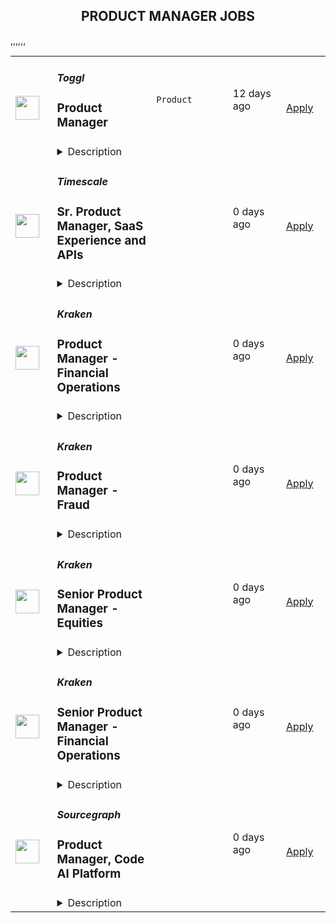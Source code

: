 <div align="center"><h2>PRODUCT MANAGER JOBS</h2></div><table><tr>
                <td width="100" height="100" rowspan="2">
                    <img src="https://wwr-pro.s3.amazonaws.com/logos/0074/7274/logo.gif" width="38px" height="auto">
                </td>
                <td width="300">
                    <h5>Toggl</h5>
                    <h3> Product Manager</h3>
                </td>
                <td width="300">
                    <code>Product</code>
                </td>
                <td width="200">
                <text>12 days ago</text>
                </td>
                <td width="100" rowspan="2">
                <a href="https://weworkremotely.com/remote-jobs/toggl-product-manager-3" align="right" target="_blank">Apply</a>
                </td>
            </tr>
            <tr>
                <td colspan="3">
                <details><summary>Description</summary>
                <img src="https://we-work-remotely.imgix.net/logos/0074/7274/logo.gif?ixlib=rails-4.0.0&w=50&h=50&dpr=2&fit=fill&auto=compress" />

<p>
  <strong>Headquarters:</strong> Tallinn, Estonia
    <br /><strong>URL:</strong> <a href="https://toggl.com/jobs/">https://toggl.com/jobs/</a>
</p>

<div>
<br>We are looking for a dedicated and passionate Product Manager who knows what it takes to scale-up a product used by millions of users all around the world.<br><br>
</div><div>
<br>The salary for this position is <strong>€55,000</strong> annually and we are committed to reviewing salaries every year based on company and individual performance.<br><br>
</div><div>
<br>You can work <strong>from anywhere in the world as long as your main location has ~4 hours overlap with the UTC+3 time zone.<br></strong><br>
</div><div>
<strong><br>About the Team<br></strong><br>
</div><div>We are a global team of 130+ awesome people working from over 40 countries around the globe. We hire globally, you work locally - in the heart of London, a beach outside of São Paulo, or a quiet village near Florence, the choice is yours. Every few months we travel to meet up somewhere in the world and spend some quality time together. We place a huge amount of trust in our people, and we measure the outcomes rather than the work itself. Our values fuel our results.<br><br>
</div><div>
<strong><br>The Role<br></strong><br>
</div><div>As a Product Manager in Toggl, you will play a critical role in one of the cross-functional teams within Toggl Track.</div><div>
<br>Your main responsibilities will be:</div><ul>
<li>Conducting user research, collecting and analyzing data, and deriving insights to inform product decisions and iterations</li>
<li>Translating customer needs and business requirements into clear and actionable user stories, product specifications, and wireframes</li>
<li>Working with developers and designers in the cross-functional team on conceptualizing your findings into deliverable iterations</li>
<li>Building and prioritizing the roadmap of a particular area of Toggl Track that you will be responsible for</li>
<li>Staying up-to-date with industry trends and competitor offerings</li>
</ul><div>
<strong><br>About You<br></strong><br>
</div><div>You will fit in well with our team if you:</div><ul>
<li>You have hands on agile experience with building SaaS products</li>
<li>You are a good team player, cooperative and can resolve potential conflicts productively</li>
<li>You have a healthy obsession with user journeys, product design and development</li>
<li>You are data-informed, have experience in setting up metrics to forecast and measure the impact of released features</li>
<li>You enjoy experimentation, know how to iterate quickly, knowing when to go deep with user research or A/B testing and when to rely on your product sense</li>
<li>You love collaborating with people from all disciplines, always try to look at the big picture and want to take ownership of your work</li>
<li>You are flexible, proactive and speak up when you see something wrong</li>
<li>You like transparency, openness, and asking questions, with excellent written and verbal English communication skills</li>
</ul><div><strong><br>Benefits</strong></div><ul>
<li>Freedom to choose when and how much you work - we only measure results</li>
<li>24 days of paid time off a year, plus your local holidays</li>
<li>In-person meetups for team-building (expenses covered)</li>
<li>4-6 weeks paid sabbatical (depending on the tenure)</li>
<li>Laptop budget up to €2,500 and it renews every 3 years</li>
<li>€2,000 budget to set up your home office, and additional €300 every year after 3 years of tenure</li>
<li>€250 per month for co-working space membership and/or internet service at home</li>
<li>€4,000 per year contribution to use for training, workshops, and conferences</li>
<li>€2,000 per year contribution for any equipment or services to improve and/or maintain your physical and mental health</li>
<li>Support for buying tools you need for doing your best work (even eyeglasses if you need a new pair)</li>
</ul>

<p><strong>To apply:</strong> <a href="https://weworkremotely.com/remote-jobs/toggl-product-manager-3">https://weworkremotely.com/remote-jobs/toggl-product-manager-3</a></p>

                </details>
                </td>
            </tr>,<tr>
                <td width="100" height="100" rowspan="2">
                    <img src="https://wwr-pro.s3.amazonaws.com/logos/0071/4151/logo.gif" width="38px" height="auto">
                </td>
                <td width="300">
                    <h5>A.Team</h5>
                    <h3> Senior Independent Product Manager/Product Designer ($110-$190/hr)</h3>
                </td>
                <td width="300">
                    <code>Product</code>
                </td>
                <td width="200">
                <text>650 days ago</text>
                </td>
                <td width="100" rowspan="2">
                <a href="https://weworkremotely.com/remote-jobs/a-team-senior-independent-product-manager-product-designer-110-190-hr" align="right" target="_blank">Apply</a>
                </td>
            </tr>
            <tr>
                <td colspan="3">
                <details><summary>Description</summary>
                <img src="https://we-work-remotely.imgix.net/logos/0071/4151/logo.gif?ixlib=rails-4.0.0&w=50&h=50&dpr=2&fit=fill&auto=compress" />

<p>
  <strong>Headquarters:</strong> NYC, SF, and TLV
    <br /><strong>URL:</strong> <a href="https://build.a.team/wwrfastrackreferral">https://build.a.team/wwrfastrackreferral</a>
</p>

<div>
<a href="https://build.a.team/wwrproductmgrfasttrack">A·Team</a> is a VC-backed, stealth, application-only home on the internet for Senior Product Managers &amp; Product Designers (along with developers &amp; UX/UI folks) to team up with the best companies on their next big thing. <br><br>After talking with hundreds of independent engineers, designers, and product folks, we heard over and over that finding vetted, high-quality, consistent clients is hard, and projects are often too small to be rewarding. A·Team matches small teams of the most talented builders in the world with companies backed by a16z, YC, Softbank, General Catalyst, etc. on a contract basis for many of their most important initiatives. We quietly launched in May 2020, and have helped A·Teamers earn $11.4+ million since.<br><br>As part of A·Team, you can expect:</div><ul>
<li>
<strong>High-paying, meaningful client missions (where you'd lead Product) with the most audacious companies</strong> sent your way; generally $110-$190/hr, with vetted, fascinating clients doing work that matters. We're picky about who we partner with; new clients only come in via trusted referral. We've worked with Lyft, McGraw Hill, ClearCo, irl.com, the former CEO of Waze, the leading vaccine production software, several new unicorns we can't say here, and dozens of startups backed by a16z/YC/Softbank/etc.</li>
<li>
<strong>Work alongside friends old &amp; new: </strong>our niche is small/diverse product teams, since clients with larger budgets and higher-impact work tell us they want teams, not individuals. Of course, we keep friends together whenever we can.</li>
<li>
<strong>Full autonomy:</strong> say "no" to things that don't excite you. The most talented builders often juggle a few things at once, so there's never pressure to join an A·Team mission if you don't have the bandwidth. If we're no longer a fit, it's easy to leave or pause too. </li>
<li>
<strong>Small, curated, off-the-record gatherings:</strong> for conversations hard to have elsewhere. Long-term, we're creating micro-communities for the world's top builders to become friends around the things they care about.</li>
<li>
<strong>Keep 100% of what you earn: </strong>if you charge $130/hr, you get $130/hr. A·Team makes money by charging a small, flat, transparent platform fee on <em>top</em> of your rate.</li>
</ul><div>
<br><strong>How to apply:<br></strong>Go here: <a href="https://build.a.team/wwrproductmgrfasttrack">https://build.a.team/wwrproductmgrfasttrack</a> + mention WWR under how you heard about A·Team. No resume or cover letter needed; we respect your time so the application is short. We're also much more interested in seeing what you've made, and excited to chat more if there’s a fit.<br><strong><br>What you’ll do:</strong>
</div><ul>
<li>Once part of A.Team, you’ll regularly be invited to be the lead Product manager/designer for impactful missions that match your interests, which you can accept or decline. Take your pick from early-stage incubations with world-class founders, to fast-growing super-funded companies, to old-school non-tech incumbents looking to build as a tech giant would.</li>
<li>Missions usually involve building an ambitious piece of software from 0 to 1 as part of a small 3-4 person team. </li>
<li>You’ll be paid to scope it out, give the client options, guide strategy, and execute on the selected solution. Sometimes the client has a clear vision, sometimes not; which is why A.Team builders tend to be senior folks who can work together to find the right direction. </li>
</ul><div>
<br><strong>Who A</strong>·<strong>Team is for:</strong>
</div><ul>
<li>Senior Product Managers/Designers who left large companies and high-growth startups to pursue their craft with autonomy.</li>
<li>Those who prefer consistent contract work over a full-time role, who want to create a variety of new products alongside other top-tier builders.</li>
<li>The majority of A.Teamers spend most of their time doing independent work, but a sizeable percentage are either employed full-time (but testing out client work), bootstrapping a side project, or looking for their next big thing.</li>
</ul><div>
<br><strong>Who A</strong>·<strong>Team is </strong><strong><em>not</em></strong><strong> for:</strong>
</div><ul>
<li>People looking for small gigs.</li>
<li>Folks looking to build simple wordpress/wix/squarespace-style websites.</li>
<li>Those still early in their careers and recent university/bootcamp grads (at least not yet).</li>
</ul><div>
<br><strong>Our long-term vision:<br></strong><a href="https://build.a.team/wwrproductmgrfasttrack"><span>A·Team</span></a> is a new type of company for a new kind of independent software builders. We call them "unhirables": people who traditional companies couldn’t hire full-time even if they wanted to, but who want to do their most meaningful work with their favorite people in small, autonomous, distributed expert teams. </div><div>
<br>To help us secure amazing missions, we raised $5 million+ (not public, yet) from NFX, Village Global, and Box Group, along with the former CEO of Upwork, the founders of Fiverr and Lemonade, Apple's Global Head of Recruiting, YC Partner Aaron Harris, Wharton's Adam Grant, and Duke's Dan Ariely.</div>

<p><strong>To apply:</strong> <a href="https://weworkremotely.com/remote-jobs/a-team-senior-independent-product-manager-product-designer-110-190-hr">https://weworkremotely.com/remote-jobs/a-team-senior-independent-product-manager-product-designer-110-190-hr</a></p>

                </details>
                </td>
            </tr>,<tr>
                <td width="100" height="100" rowspan="2">
                    <img src="https://pbs.twimg.com/profile_images/1542681228666671107/L5LYJLAD_400x400.png" width="38px" height="auto">
                </td>
                <td width="300">
                    <h5>Timescale</h5>
                    <h3>Senior Product Manager, Data Tiering</h3>
                </td>
                <td width="300">
                    <code></code>
                </td>
                <td width="200">
                <text>0 days ago</text>
                </td>
                <td width="100" rowspan="2">
                <a href="https://www.timescale.com/careers/6886757002?gh_jid=6886757002" align="right" target="_blank">Apply</a>
                </td>
            </tr>
            <tr>
                <td colspan="3">
                <details><summary>Description</summary>
                &lt;p&gt;Timescale is looking for an experienced &lt;strong&gt;Senior Product Manager&lt;/strong&gt; with a track record of success shipping SaaS products.&lt;/p&gt;
&lt;ul&gt;
&lt;li&gt;Excited by the promise of combining databases with the unlimited scalability of cloud object storage? Structured data lake meets relational databases?&amp;nbsp;&amp;nbsp;&lt;/li&gt;
&lt;li&gt;Have a vision for the future of cloud data analytics?&amp;nbsp;&lt;/li&gt;
&lt;li&gt;Are you passionate about helping developers build the next generation of cloud applications?&amp;nbsp;&lt;/li&gt;
&lt;li&gt;Feel at home working with both highly technical engineers and product designers?&lt;/li&gt;
&lt;/ul&gt;
&lt;p&gt;This is a unique opportunity to help us build the future of our database cloud, combining TimescaleDB with the unlimited scalability of cloud-native storage. You will have significant strategic and tactical responsibilities for defining the positioning and messaging, driving demand and adoption, and iterating on improving &lt;a href=&quot;https://www.timescale.com/blog/scaling-postgresql-with-amazon-s3-an-object-storage-for-low-cost-infinite-database-scalability/&quot;&gt;Data Tiering&lt;/a&gt;, our newest product for Timescale.&lt;/p&gt;
&lt;p&gt;If you have experience in product management and want to have a direct and immediate impact on a fast-growing startup serving developers worldwide, then this is the role for you.&lt;/p&gt;
&lt;p&gt;&lt;em&gt;Timescale is a fully-remote company with team members around the world, and English language fluency is a requirement. To better coordinate with their teams, the preferred candidate for this role will have working hours in EST or CET.&amp;nbsp;&lt;/em&gt;&lt;/p&gt;
&lt;p&gt;&lt;strong&gt;Responsibilities:&lt;/strong&gt;&lt;/p&gt;
&lt;ul&gt;
&lt;li&gt;Develop a deep understanding of our customers and their problems, the competitive landscape, and market trends.&amp;nbsp;&amp;nbsp;&amp;nbsp;&lt;/li&gt;
&lt;li&gt;Craft a quarterly and annual product strategy and roadmap in concert with other product managers, customers, engineering, design, and go-to-market teams. Create differentiation for Timescale Cloud.&lt;/li&gt;
&lt;li&gt;Perform product discovery, gather and document requirements and feedback from customers, community users, and internal stakeholders, and find innovative solutions to complex problems.&lt;/li&gt;
&lt;li&gt;Help our product designers build beautiful, intuitive data product experiences.&lt;/li&gt;
&lt;li&gt;Own execution and delivery of new product features end-to-end.&lt;/li&gt;
&lt;li&gt;Measure adoption of the product, run experiments, collect customer feedback regularly, and adjust plans as needed. Use data to support your decisions.&lt;/li&gt;
&lt;li&gt;Work with go-to-market teams on messaging, positioning, and launch activities.&lt;/li&gt;
&lt;li&gt;Help support customer engagements and participate in sales enablement activities within the company.&lt;/li&gt;
&lt;li&gt;Serve as the connective tissue between engineering, design, marketing, customer care, and other stakeholders, proactively communicating product questions and decisions.&lt;/li&gt;
&lt;li&gt;Mentor other product managers in the team, helping them develop their skills and progress in their careers.&lt;/li&gt;
&lt;/ul&gt;
&lt;p&gt;&lt;strong&gt;Requirements:&lt;/strong&gt;&lt;/p&gt;
&lt;ul&gt;
&lt;li&gt;5+ years of proven track record in product management, with at least 3+ years of experience on SaaS products.&lt;/li&gt;
&lt;li&gt;Strong understanding of cloud-native infrastructure architectures. Experience with databases or other technical products with high scale, high performance needs.&amp;nbsp;&lt;/li&gt;
&lt;li&gt;Excellent written and verbal communication and the ability to explain complex technical design in 20 seconds or 20 minutes, depending on the audience and goals.&lt;/li&gt;
&lt;li&gt;Ability to combine data-driven approaches with strong user empathy to figure out what/when/why to ship - we’re building a platform for &lt;strong&gt;millions of users&lt;/strong&gt;, and there is lots to do!&amp;nbsp;&lt;/li&gt;
&lt;li&gt;Excited by ambiguous and vague problem definitions and the ability to refine them into an actionable plan.&lt;/li&gt;
&lt;li&gt;Strong sense of ownership and problem-solving skills - Timescale is moving fast, and so should you. Trying things, making mistakes, and quickly improving are in our DNA.&lt;/li&gt;
&lt;li&gt;Comfortable engaging and working in the open with developer communities.&lt;/li&gt;
&lt;li&gt;Computer Science or technical degree preferred, or prior technical development experience.&lt;/li&gt;
&lt;/ul&gt;
&lt;p&gt;R.2423&lt;/p&gt;
                </details>
                </td>
            </tr>,<tr>
                <td width="100" height="100" rowspan="2">
                    <img src="https://pbs.twimg.com/profile_images/1542681228666671107/L5LYJLAD_400x400.png" width="38px" height="auto">
                </td>
                <td width="300">
                    <h5>Timescale</h5>
                    <h3>Sr. Product Manager, SaaS Experience and APIs</h3>
                </td>
                <td width="300">
                    <code></code>
                </td>
                <td width="200">
                <text>0 days ago</text>
                </td>
                <td width="100" rowspan="2">
                <a href="https://www.timescale.com/careers/6730610002?gh_jid=6730610002" align="right" target="_blank">Apply</a>
                </td>
            </tr>
            <tr>
                <td colspan="3">
                <details><summary>Description</summary>
                &lt;p&gt;&lt;span style=&quot;font-weight: 400;&quot;&gt;Timescale🐯 is looking for an experienced&lt;/span&gt;&lt;strong&gt; Senior Product Manager&lt;/strong&gt;&lt;span style=&quot;font-weight: 400;&quot;&gt; with a track record of successfully shipping SaaS products.&lt;/span&gt;&lt;/p&gt;
&lt;p&gt;&lt;span style=&quot;font-weight: 400;&quot;&gt;This is an exciting opportunity to help build the next great cloud-native database by helping developers easily adopt it and integrate it into their workflows. You will have product responsibilities for a number of capabilities, including sign-up, database service management, account management, billing, and APIs.&lt;/span&gt;&lt;/p&gt;
&lt;p&gt;&lt;span style=&quot;font-weight: 400;&quot;&gt;We need you to help us execute tactically and move strategically to meet our ambitious goals and build the next great database cloud. If you have experience in product management and want a role where you can directly and immediately impact a fast-growing startup serving developers worldwide, then this is the role for you.&lt;/span&gt;&lt;/p&gt;
&lt;p&gt;&lt;em&gt;&lt;span style=&quot;font-weight: 400;&quot;&gt;Timescale is a fully-remote company with team members worldwide, and English language fluency is required. To better coordinate with their teams, the preferred candidate for this role will have working hours in European or East Coast American time zones.&lt;/span&gt;&lt;/em&gt;&lt;/p&gt;
&lt;p&gt;&lt;strong&gt;Responsibilities:&lt;/strong&gt;&lt;/p&gt;
&lt;ul&gt;
&lt;li style=&quot;font-weight: 400;&quot;&gt;&lt;span style=&quot;font-weight: 400;&quot;&gt;Develop a deep understanding of our customers and their problems, the competitive landscape, and market trends.&amp;nbsp;&amp;nbsp;&lt;/span&gt;&lt;/li&gt;
&lt;li style=&quot;font-weight: 400;&quot;&gt;&lt;span style=&quot;font-weight: 400;&quot;&gt;Craft a quarterly and annual product strategy and roadmap in concert with other product managers, customers, engineering, design, and go-to-market teams. Create differentiation for Timescale Cloud.&lt;/span&gt;&lt;/li&gt;
&lt;li style=&quot;font-weight: 400;&quot;&gt;&lt;span style=&quot;font-weight: 400;&quot;&gt;Perform product discovery, gather and document requirements and feedback from customers, community users, and internal stakeholders, and find innovative solutions to complex problems.&lt;/span&gt;&lt;/li&gt;
&lt;li style=&quot;font-weight: 400;&quot;&gt;&lt;span style=&quot;font-weight: 400;&quot;&gt;Own execution and delivery of new product features end-to-end.&lt;/span&gt;&lt;/li&gt;
&lt;li style=&quot;font-weight: 400;&quot;&gt;&lt;span style=&quot;font-weight: 400;&quot;&gt;Measure adoption of the product, run experiments, collect customer feedback regularly, and adjust plans as needed. Use data to support your decisions.&lt;/span&gt;&lt;/li&gt;
&lt;li style=&quot;font-weight: 400;&quot;&gt;&lt;span style=&quot;font-weight: 400;&quot;&gt;Work with go-to-market teams on messaging, positioning, and launch activities.&lt;/span&gt;&lt;/li&gt;
&lt;li style=&quot;font-weight: 400;&quot;&gt;&lt;span style=&quot;font-weight: 400;&quot;&gt;Help support customer engagements and participate in sales enablement activities within the company.&lt;/span&gt;&lt;/li&gt;
&lt;li style=&quot;font-weight: 400;&quot;&gt;&lt;span style=&quot;font-weight: 400;&quot;&gt;Serve as the connective tissue between engineering, design, marketing, customer care, and other stakeholders, proactively communicating product questions and decisions.&lt;/span&gt;&lt;/li&gt;
&lt;li style=&quot;font-weight: 400;&quot;&gt;&lt;span style=&quot;font-weight: 400;&quot;&gt;Mentor other product managers in the team, helping them develop their skills and progress in their careers.&lt;/span&gt;&lt;/li&gt;
&lt;/ul&gt;
&lt;p&gt;&lt;strong&gt;Requirements:&lt;/strong&gt;&lt;/p&gt;
&lt;ul&gt;
&lt;li style=&quot;font-weight: 400;&quot;&gt;&lt;span style=&quot;font-weight: 400;&quot;&gt;5+ years of proven track record in product management, &lt;/span&gt;&lt;span style=&quot;font-weight: 400;&quot;&gt;with at least 3+ years of experience on SaaS products.&lt;/span&gt;&lt;/li&gt;
&lt;li style=&quot;font-weight: 400;&quot;&gt;&lt;span style=&quot;font-weight: 400;&quot;&gt;Excellent written and verbal communication and the ability to explain complex technical design in 20 seconds or 20 minutes, depending on the audience and goals.&lt;/span&gt;&lt;/li&gt;
&lt;li style=&quot;font-weight: 400;&quot;&gt;&lt;span style=&quot;font-weight: 400;&quot;&gt;Ability to combine data-driven approaches with strong user empathy to figure out what/when/why to ship - we’re building a platform for millions of users, and there is lots to do!&amp;nbsp;&lt;/span&gt;&lt;/li&gt;
&lt;li style=&quot;font-weight: 400;&quot;&gt;&lt;span style=&quot;font-weight: 400;&quot;&gt;Excited by ambiguous and vague problem definitions and the ability to refine them into an actionable plan.&lt;/span&gt;&lt;/li&gt;
&lt;li style=&quot;font-weight: 400;&quot;&gt;&lt;span style=&quot;font-weight: 400;&quot;&gt;Strong sense of ownership and problem-solving skills - Timescale is moving fast, and so should you. Trying things, making mistakes, and quickly improving are in our DNA.&lt;/span&gt;&lt;/li&gt;
&lt;li style=&quot;font-weight: 400;&quot;&gt;&lt;span style=&quot;font-weight: 400;&quot;&gt;Comfortable engaging and working in the open with developer communities.&lt;/span&gt;&lt;/li&gt;
&lt;li style=&quot;font-weight: 400;&quot;&gt;&lt;span style=&quot;font-weight: 400;&quot;&gt;Computer Science or technical degree preferred, or prior technical development experience.&lt;/span&gt;&lt;/li&gt;
&lt;/ul&gt;
                </details>
                </td>
            </tr>,<tr>
                <td width="100" height="100" rowspan="2">
                    <img src="https://pbs.twimg.com/profile_images/1306325743580848130/mk0qvsZ9_400x400.jpg" width="38px" height="auto">
                </td>
                <td width="300">
                    <h5>Kraken</h5>
                    <h3>Product Manager - Financial Operations</h3>
                </td>
                <td width="300">
                    <code></code>
                </td>
                <td width="200">
                <text>0 days ago</text>
                </td>
                <td width="100" rowspan="2">
                <a href="https://jobs.lever.co/kraken/b7da1cb6-6f7c-428a-b33c-a8b5aaf8e73f" align="right" target="_blank">Apply</a>
                </td>
            </tr>
            <tr>
                <td colspan="3">
                <details><summary>Description</summary>
                <div class="section page-centered" data-qa="job-description"><div><b style="font-size: 18pt">Building the Internet of Money&nbsp;</b></div><div><br></div><div>Our Krakenites are a world-class team with crypto conviction, united by our desire to discover and unlock the potential of crypto and blockchain technology.</div><div><br></div><div>What makes us different? Kraken is a mission-focused company rooted in crypto values. As a Krakenite, you’ll join us on our mission to accelerate the global adoption of crypto, so that everyone can achieve financial freedom and inclusion. For over a decade, Kraken’s focus on our mission and crypto ethos has attracted many of the most talented crypto experts in the world.</div><div><br></div><div>Before you apply, please read the&nbsp;<a href="https://www.kraken.com/culture" class="postings-link">Kraken Culture</a>&nbsp;page to learn more about our internal culture, values, and mission.</div><div><br></div><div>As a fully remote company, we have Krakenites in 60+ countries who speak over 50 languages. Krakenites are industry pioneers who develop premium crypto products for experienced traders, institutions, and newcomers to the space. Kraken is committed to industry-leading security, crypto education, and world-class client support through our products like&nbsp;<a href="https://pro.kraken.com/" class="postings-link">Kraken Pro</a>,&nbsp;<a href="https://www.kraken.com/en-us/nft" class="postings-link">Kraken NFT</a>, and&nbsp;<a href="https://cryptowat.ch/" class="postings-link">Cryptowatch</a>.</div><div><br></div><div>Become a Krakenite and build the internet of money!</div><div><br></div><div><b style="font-size: 24px">Proof of work</b></div><div><br></div><div><b style="font-size: 18px">The team</b></div><div><br></div><div>The Financial Operations Product Group is responsible for the design, development, implementation, and operation of the firm’s next-generation middle and back office transaction processing systems. The Financial Operations Product Group collaborates with product, finance, and operations groups across the firm to ensure efficient and accurate processing of all of the firm’s digital asset transactions. The ideal candidate has experience at a crypto-exchange, clearing or self-clearing broker-dealer.&nbsp; They have a background in middle and/or back-office operations, are data-driven, technically adept and have a proven track record of product management achievement.&nbsp;</div><div><br></div><div>The successful candidate thrives in a fast-paced, collaborative, process-driven environment and is able to adapt and adjust plans on-the-fly. This position requires interaction with a wide variety of internal stakeholders at various levels of the organization. </div></div><div class="section page-centered"><div><h3>The Opportunity</h3><ul class="posting-requirements plain-list"><ul><li>Conduct business analysis of existing accounting, clearance and settlement processes, procedures, and policies</li><li>Develop comprehensive solutions to drive product development</li><li>Write technical PRDs, manage backlogs, and effectively prioritize new features vs. tech debt</li><li>Develop product documentation including specifications, wireframes, site-maps, and process flows</li><li>Collaborate cross-functionally with engineering, accounting, finance, and operations to develop and steer product strategy, roadmaps, and business plans</li><li>Work closely with key stakeholders to define and develop detailed product and business requirements</li><li>Perform User Acceptance Testing and ensure requirements are understood and implemented as requested</li><li>Evangelize the power of analytics and experimentation in building a data-driven organization</li><li>Facilitate communication across all project phases and proactively alert management of changes to scope, timelines and resources</li></ul></ul></div></div><div class="section page-centered"><div><h3>Skills you should HODL</h3><ul class="posting-requirements plain-list"><ul><li>7+ years experience in fintech or financial services as business analyst, product manager or project manager</li><li>Experience at a crypto-exchange, clearing or self-clearing broker-dealer and a background in middle and/or back-office operations</li><li>Experience with brokerage operations and accounting and the transaction lifecycle from order execution though clearance and settlement to final custody</li><li>Intellectual curiosity, honesty, and humility. Desire to learn new skills and also share expertise</li><li>Solution oriented, highly-motivated and proactive self-starter with first-principles thinking</li><li>Macro-to-micro versatility: strategic mindset coupled with obsessive attention to detail</li><li>Well-rounded interpersonal skills, and ability to interact with diverse personalities</li><li>Outstanding organizational and communication skills and the ability to balance multiple priorities</li><li>Experience and knowledge of cryptocurrency is preferred. Interest and enthusiasm for cryptocurrency is a requirement</li></ul></ul></div></div><!--[2022-11-28] [GOLD-2535] Remove payTransparencyV1 when feature flag is fully removed--><div class="section page-centered" data-qa="closing-description"><div><span style="font-size: 16px">Location Tagging: #EU #US #CANADA #LI-Remote</span></div><div><br></div><div>Kraken is powered by people from around the world and we celebrate all Krakenites for their diverse talents, backgrounds, contributions and unique perspectives. We hire strictly based on merit, meaning we seek out the candidates with the right abilities, knowledge, and skills considered the most suitable for the job. We encourage you to apply for roles where you don't fully meet the listed requirements, especially if you're passionate or knowledgable about crypto!</div><div><br></div><div>As an equal opportunity employer, we don’t tolerate discrimination or harassment of any kind. Whether that’s based on race, ethnicity, age, gender identity, citizenship, religion, sexual orientation, disability, pregnancy, veteran status or any other protected characteristic as outlined by federal, state or local laws.&nbsp;</div><div><br></div><div><b style="font-size: 18px">Stay in the know</b></div><div><br></div><div><a href="https://twitter.com/krakenfx" class="postings-link">Follow us on Twitter</a></div><div><a href="https://blog.kraken.com/#:~:text=Enter%20your%20email%20address" class="postings-link">Learn on the Kraken Blog</a></div><div><a href="https://www.linkedin.com/company/kraken-exchange/" class="postings-link">Connect on LinkedIn</a></div></div><div class="section page-centered last-section-apply" data-qa="btn-apply-bottom"><a class="postings-btn template-btn-submit hex-color" data-qa="show-page-apply" href="https://jobs.lever.co/kraken/b7da1cb6-6f7c-428a-b33c-a8b5aaf8e73f/apply">Apply for this job</a></div>
                </details>
                </td>
            </tr>,<tr>
                <td width="100" height="100" rowspan="2">
                    <img src="https://pbs.twimg.com/profile_images/1306325743580848130/mk0qvsZ9_400x400.jpg" width="38px" height="auto">
                </td>
                <td width="300">
                    <h5>Kraken</h5>
                    <h3>Product Manager - Fraud</h3>
                </td>
                <td width="300">
                    <code></code>
                </td>
                <td width="200">
                <text>0 days ago</text>
                </td>
                <td width="100" rowspan="2">
                <a href="https://jobs.lever.co/kraken/89e2cd53-1d44-4125-bf2c-adebc549ba74" align="right" target="_blank">Apply</a>
                </td>
            </tr>
            <tr>
                <td colspan="3">
                <details><summary>Description</summary>
                <div class="section page-centered" data-qa="job-description"><div><b style="font-size: 18pt">Building the Internet of Money&nbsp;</b></div><div><br></div><div>Our Krakenites are a world-class team with crypto conviction, united by our desire to discover and unlock the potential of crypto and blockchain technology.</div><div><br></div><div>What makes us different? Kraken is a mission-focused company rooted in crypto values. As a Krakenite, you’ll join us on our mission to accelerate the global adoption of crypto, so that everyone can achieve financial freedom and inclusion. For over a decade, Kraken’s focus on our mission and crypto ethos has attracted many of the most talented crypto experts in the world.</div><div><br></div><div>Before you apply, please read the&nbsp;<a href="https://www.kraken.com/culture" class="postings-link">Kraken Culture</a>&nbsp;page to learn more about our internal culture, values, and mission.</div><div><br></div><div>As a fully remote company, we have Krakenites in 60+ countries who speak over 50 languages. Krakenites are industry pioneers who develop premium crypto products for experienced traders, institutions, and newcomers to the space. Kraken is committed to industry-leading security, crypto education, and world-class client support through our products like&nbsp;<a href="https://pro.kraken.com/" class="postings-link">Kraken Pro</a>,&nbsp;<a href="https://www.kraken.com/en-us/nft" class="postings-link">Kraken NFT</a>, and&nbsp;<a href="https://cryptowat.ch/" class="postings-link">Cryptowatch</a>.</div><div><br></div><div>Become a Krakenite and build the internet of money!</div><div><br></div><div><b style="font-size: 24px">Proof of work</b></div><div><br></div><div><b style="font-size: 18px">The team</b></div><div><br></div><div><span style="font-size: 11pt">The Fraud Team at Kraken is focused on ensuring the funds that our customers deposit are not fraudulent.&nbsp;The product role is responsible for ensuring our deposit products are secured with state of the fraud detection tools and our fraud ops team has the tools they need to complete a fraud review quickly and accurately.&nbsp;The product role is responsible for developing and executing on a fraud roadmap by developing requirements from stakeholders and prioritizing the work with engineering teams.</span></div></div><div class="section page-centered"><div><h3>The Opportunity</h3><ul class="posting-requirements plain-list"><ul><li>Discovery, development, and ongoing improvement of tools for fraud KPI monitoring</li><li>Discovery, development, and ongoing improvement of case management capabilities for Fraud Ops</li><li>Definition of metrics to be used for sizing of the product impact</li><li>Drive development of the overall risk &amp; fraud product strategy, roadmap, and implementation phases for the areas of responsibility</li><li>Extensive knowledge of fraud tools and fraud process flows</li><li>Maintain market and competitor insights across the industry</li><li>Work closely with client-facing personnel and key stakeholders</li><li>Plan relevant testing, perform rollout planning and execution</li><li>Evangelize the power of analytics and experimentation in building a data-driven organization</li><li>Evaluate new product opportunities and bring forward proposals for improvement</li><li>Develop product documentation including specifications, wireframes, and process flows</li><li>Facilitate communication across all project phases and proactively alert management of changes to scope, timelines and resources</li></ul></ul></div></div><div class="section page-centered"><div><h3>Skills you should HODL</h3><ul class="posting-requirements plain-list"><ul><li>Intimate knowledge of risk &amp; fraud patterns, mitigation strategies</li><li>Experience building, using, or selling systems for improving case workflows</li><li>Understanding of the compliance and legal implications of fraudulent activities</li><li>Extensive knowledge of fraud tools and fraud process flowsKnowledge of the technical aspects of large scale risk &amp; fraud systems</li><li>3-5 years of relevant product management experience</li><li>Knowledge of the cryptocurrency exchange space</li><li>Expertise in data gathering and quantitative analysis</li><li>Solution oriented, highly-motivated and proactive self-starter&nbsp;</li><li>Strong grasp of information architecture and user experience best practices&nbsp;</li><li>Macro-to-micro versatility: strategic mindset coupled with a keen attention to detail&nbsp;</li><li>Well-rounded interpersonal skills, and experience interacting with diverse personalities&nbsp;</li><li>Deep understanding of project management principles and best practices&nbsp;</li><li>Exceptional communication and presentation skills&nbsp;</li><li>Prior crypto, trading, gaming, banking or risk relevant experience is required</li></ul></ul></div></div><!--[2022-11-28] [GOLD-2535] Remove payTransparencyV1 when feature flag is fully removed--><div class="section page-centered" data-qa="closing-description"><div>Location Tagging: #EU #US #CANADA  #LI-Remote</div><div><br></div><div>Kraken is powered by people from around the world and we celebrate all Krakenites for their diverse talents, backgrounds, contributions and unique perspectives. We hire strictly based on merit, meaning we seek out the candidates with the right abilities, knowledge, and skills considered the most suitable for the job. We encourage you to apply for roles where you don't fully meet the listed requirements, especially if you're passionate or knowledgable about crypto!</div><div><br></div><div>As an equal opportunity employer, we don’t tolerate discrimination or harassment of any kind. Whether that’s based on race, ethnicity, age, gender identity, citizenship, religion, sexual orientation, disability, pregnancy, veteran status or any other protected characteristic as outlined by federal, state or local laws.&nbsp;</div><div><br></div><div><b style="font-size: 18px">Stay in the know</b></div><div><br></div><div><a href="https://twitter.com/krakenfx" class="postings-link">Follow us on Twitter</a></div><div><a href="https://blog.kraken.com/#:~:text=Enter%20your%20email%20address" class="postings-link">Learn on the Kraken Blog</a></div><div><a href="https://www.linkedin.com/company/kraken-exchange/" class="postings-link">Connect on LinkedIn</a></div></div><div class="section page-centered last-section-apply" data-qa="btn-apply-bottom"><a class="postings-btn template-btn-submit hex-color" data-qa="show-page-apply" href="https://jobs.lever.co/kraken/89e2cd53-1d44-4125-bf2c-adebc549ba74/apply">Apply for this job</a></div>
                </details>
                </td>
            </tr>,<tr>
                <td width="100" height="100" rowspan="2">
                    <img src="https://pbs.twimg.com/profile_images/1306325743580848130/mk0qvsZ9_400x400.jpg" width="38px" height="auto">
                </td>
                <td width="300">
                    <h5>Kraken</h5>
                    <h3>Senior Product Manager - Equities</h3>
                </td>
                <td width="300">
                    <code></code>
                </td>
                <td width="200">
                <text>0 days ago</text>
                </td>
                <td width="100" rowspan="2">
                <a href="https://jobs.lever.co/kraken/dad38d52-0656-4eb4-abe0-d09a790806fa" align="right" target="_blank">Apply</a>
                </td>
            </tr>
            <tr>
                <td colspan="3">
                <details><summary>Description</summary>
                <div class="section page-centered" data-qa="job-description"><div><b style="font-size: 18pt">Building the Internet of Money&nbsp;</b></div><div><br></div><div>Our Krakenites are a world-class team with crypto conviction, united by our desire to discover and unlock the potential of crypto and blockchain technology.</div><div><br></div><div>What makes us different? Kraken is a mission-focused company rooted in crypto values. As a Krakenite, you’ll join us on our mission to accelerate the global adoption of crypto, so that everyone can achieve financial freedom and inclusion. For over a decade, Kraken’s focus on our mission and crypto ethos has attracted many of the most talented crypto experts in the world.</div><div><br></div><div>Before you apply, please read the&nbsp;<a href="https://www.kraken.com/culture" class="postings-link">Kraken Culture</a>&nbsp;page to learn more about our internal culture, values, and mission.</div><div><br></div><div>As a fully remote company, we have Krakenites in 60+ countries who speak over 50 languages. Krakenites are industry pioneers who develop premium crypto products for experienced traders, institutions, and newcomers to the space. Kraken is committed to industry-leading security, crypto education, and world-class client support through our products like&nbsp;<a href="https://pro.kraken.com/" class="postings-link">Kraken Pro</a>,&nbsp;<a href="https://www.kraken.com/en-us/nft" class="postings-link">Kraken NFT</a>, and&nbsp;<a href="https://cryptowat.ch/" class="postings-link">Cryptowatch</a>.</div><div><br></div><div>Become a Krakenite and build the internet of money!</div><div><br></div><div><b><span style="font-size: 24px">Proof of work</span></b></div><div><br></div><div><b><span style="font-size: 18px">The team</span></b></div><div><br></div><div>The Financial Platform Product Management Group is responsible for the design, development, implementation, and operation of the firm’s middle- and back-office systems. The Financial Platform Product Group partners with revenue-producing business areas across the firm to provide the underlying infrastructure to support their growing business activities. This group also takes a leading role in the design and implementation of the firm’s risk policies and procedures.&nbsp;</div><div><br></div><div>The ideal candidate has professional experience with trading and trading product of different global capital markets (equities, f/x, crypto), lending and lending products, market and credit risk theory and practice, a detailed understanding of the transaction processing lifecycle, is data-driven, technically adept and has a proven track record of Product Management achievement.</div></div><div class="section page-centered"><div><h3>The Opportunity</h3><ul class="posting-requirements plain-list"><ul><li>Lead the working group that delivers an equity trading project that is fully integrated with the firm’s crypto exchange</li><li>Collaborate with engineering, design, operations, marketing, finance, compliance, legal, and support teams to build a best in class equities platform for Kraken’s global client base</li><li>Point-of-contact for external execution and custody brokerage partners and be responsible for negotiating terms, managing the relationship, and guarding the firm’s best interests</li><li>Primary business stakeholder for all regulatory enquiries regarding the product. Work with compliance and legal teams to ensure the product adheres to multiple regional regulations.&nbsp; Be mindful of regulatory and legal requirements but also be ready to challenge overtly conservative interpretations.</li><li>Balance business objectives, customer needs, insights and technical constraints to produce data-informed outcomes</li><li>Responsible for creating, grooming and prioritizing the backlog for the development of the equities platform</li><li>Actively participate in design reviews both seeking and giving meaningful and supportive feedback</li><li>Take full accountability for your work and exercise consideration of every detail</li></ul></ul></div></div><div class="section page-centered"><div><h3>Skills you should HODL</h3><ul class="posting-requirements plain-list"><ul><li>Senior product manager with +10 years of capital market experience.</li><li>+5 years of Agile Software Development Life Cycle experience with SCRUM teams.</li><li>In depth knowledge of financial markets; with a focus on US and European listed equity products.</li><li>Create and maintain the business case, including financial modeling, of your initiatives.</li><li>Experience with building products on both web and mobile interfaces.</li><li>Experience in designing products for different user bases including&nbsp; both consumer and sophisticated/professional clients.</li><li>Experience managing and developing long term vendor and partner relationships guided by the long term product strategy.</li><li>Knowledge of the US and European regulatory policies regarding securities, including trade reporting.</li><li>Excellent communication and documentation skills to create alignment to work with a globally distributed team.</li><li>Excellent time management skills to ensure cross functional teams are undated and engaged throughout the organization.</li></ul></ul></div></div><div class="section page-centered"><div><h3>Nice to Haves</h3><ul class="posting-requirements plain-list"><ul><li>FINRA or European regulatory certifications</li><li>Equity derivatives and margin experience</li><li>An understanding of AML/KYC policies</li><li>Has worked at an investment firm or broker dealer</li></ul></ul></div></div><!--[2022-11-28] [GOLD-2535] Remove payTransparencyV1 when feature flag is fully removed--><div class="section page-centered" data-qa="closing-description"><div><span style="font-size: 11pt">Location Tagging: #US #EU #LI-AN1 #LI-Remote #Canada</span></div><div><br></div><div>Kraken is powered by people from around the world and we celebrate all Krakenites for their diverse talents, backgrounds, contributions and unique perspectives. We hire strictly based on merit, meaning we seek out the candidates with the right abilities, knowledge, and skills considered the most suitable for the job. We encourage you to apply for roles where you don't fully meet the listed requirements, especially if you're passionate or knowledgable about crypto!</div><div><br></div><div>As an equal opportunity employer, we don’t tolerate discrimination or harassment of any kind. Whether that’s based on race, ethnicity, age, gender identity, citizenship, religion, sexual orientation, disability, pregnancy, veteran status or any other protected characteristic as outlined by federal, state or local laws.&nbsp;</div><div><br></div><div><b style="font-size: 18px">Stay in the know</b></div><div><br></div><div><a href="https://twitter.com/krakenfx" class="postings-link">Follow us on Twitter</a></div><div><a href="https://blog.kraken.com/#:~:text=Enter%20your%20email%20address" class="postings-link">Learn on the Kraken Blog</a></div><div><a href="https://www.linkedin.com/company/kraken-exchange/" class="postings-link">Connect on LinkedIn</a></div></div><div class="section page-centered last-section-apply" data-qa="btn-apply-bottom"><a class="postings-btn template-btn-submit hex-color" data-qa="show-page-apply" href="https://jobs.lever.co/kraken/dad38d52-0656-4eb4-abe0-d09a790806fa/apply">Apply for this job</a></div>
                </details>
                </td>
            </tr>,<tr>
                <td width="100" height="100" rowspan="2">
                    <img src="https://pbs.twimg.com/profile_images/1306325743580848130/mk0qvsZ9_400x400.jpg" width="38px" height="auto">
                </td>
                <td width="300">
                    <h5>Kraken</h5>
                    <h3>Senior Product Manager - Financial Operations</h3>
                </td>
                <td width="300">
                    <code></code>
                </td>
                <td width="200">
                <text>0 days ago</text>
                </td>
                <td width="100" rowspan="2">
                <a href="https://jobs.lever.co/kraken/96ab2c79-ddd2-4090-b847-6dbdebe47d8d" align="right" target="_blank">Apply</a>
                </td>
            </tr>
            <tr>
                <td colspan="3">
                <details><summary>Description</summary>
                <div class="section page-centered" data-qa="job-description"><div><b style="font-size: 18pt">Building the Internet of Money&nbsp;</b></div><div><br></div><div>Our Krakenites are a world-class team with crypto conviction, united by our desire to discover and unlock the potential of crypto and blockchain technology.</div><div><br></div><div>What makes us different? Kraken is a mission-focused company rooted in crypto values. As a Krakenite, you’ll join us on our mission to accelerate the global adoption of crypto, so that everyone can achieve financial freedom and inclusion. For over a decade, Kraken’s focus on our mission and crypto ethos has attracted many of the most talented crypto experts in the world.</div><div><br></div><div>Before you apply, please read the&nbsp;<a href="https://www.kraken.com/culture" class="postings-link">Kraken Culture</a>&nbsp;page to learn more about our internal culture, values, and mission.</div><div><br></div><div>As a fully remote company, we have Krakenites in 60+ countries who speak over 50 languages. Krakenites are industry pioneers who develop premium crypto products for experienced traders, institutions, and newcomers to the space. Kraken is committed to industry-leading security, crypto education, and world-class client support through our products like&nbsp;<a href="https://pro.kraken.com/" class="postings-link">Kraken Pro</a>,&nbsp;<a href="https://www.kraken.com/en-us/nft" class="postings-link">Kraken NFT</a>, and&nbsp;<a href="https://cryptowat.ch/" class="postings-link">Cryptowatch</a>.</div><div><br></div><div>Become a Krakenite and build the internet of money!</div><div><br></div><div><b style="font-size: 24px">Proof of work</b></div><div><br></div><div><b style="font-size: 18px">The team</b></div><div><br></div><div>The Financial Operations Product Group is responsible for the design, development, implementation, and operation of the firm’s next-generation middle and back office transaction processing systems. The Financial Operations Product Group collaborates with product, finance, and operations groups across the firm to ensure efficient and accurate processing of all of the firm’s digital asset transactions. The ideal candidate has experience at a crypto-exchange, clearing or self-clearing broker-dealer.&nbsp; They have a background in middle and/or back-office operations, are data-driven, technically adept and have a proven track record of product management achievement.&nbsp;</div><div><br></div><div>The successful candidate thrives in a fast-paced, collaborative, process-driven environment and is able to adapt and adjust plans on-the-fly. This position requires interaction with a wide variety of internal stakeholders at various levels of the organization. </div></div><div class="section page-centered"><div><h3>The Opportunity</h3><ul class="posting-requirements plain-list"><ul><li>Design and build the firm’s best-in-class crypto transaction processing system</li><li>Be a thought leader for middle and back office processes across product, finance, and operations</li><li>Conduct business analysis of existing accounting, clearance and settlement processes, procedures, and policies</li><li>Develop comprehensive solutions to drive product development</li><li>Write technical PRDs, manage backlogs, and effectively prioritize new features vs. tech debt</li><li>Collaborate cross-functionally with engineering, accounting, finance, and operations to develop and steer product strategy, roadmaps, and business plans</li><li>Work closely with key stakeholders to define and develop detailed product and business requirements</li><li>Perform User Acceptance Testing and ensure requirements are understood and implemented as requested</li><li>Evangelize the power of analytics and experimentation in building a data-driven organization</li><li>Facilitate communication across all project phases and proactively alert management of changes to scope, timelines and resources</li></ul></ul></div></div><div class="section page-centered"><div><h3>Skills you should HODL</h3><ul class="posting-requirements plain-list"><ul><li>10+ years experience in fintech or financial services in a management or operational strategy or senior product management role</li><li>Experience in a senior position at a crypto-exchange, clearing or self-clearing broker-dealer and a background in middle and/or back-office operations</li><li>Experience with brokerage operations and accounting and the transaction lifecycle from order execution though clearance and settlement to final custody</li><li>Intellectual curiosity, honesty, and humility. Desire to learn new skills and also share expertise</li><li>Solution oriented, highly-motivated and proactive self-starter with first-principles thinking</li><li>Macro-to-micro versatility: strategic mindset coupled with obsessive attention to detail</li><li>Well-rounded interpersonal skills, and ability to interact with diverse personalities</li><li>Outstanding organizational and communication skills and the ability to balance multiple priorities</li><li>Experience and knowledge of cryptocurrency is preferred. Interest and enthusiasm for cryptocurrency is a requirement.</li></ul></ul></div></div><!--[2022-11-28] [GOLD-2535] Remove payTransparencyV1 when feature flag is fully removed--><div class="section page-centered" data-qa="closing-description"><div><span style="font-size: 14.6667px">Location Tagging: #US #EU #LI-AN1 #LI-Remote #Canada</span></div><div><br></div><div>Kraken is powered by people from around the world and we celebrate all Krakenites for their diverse talents, backgrounds, contributions and unique perspectives. We hire strictly based on merit, meaning we seek out the candidates with the right abilities, knowledge, and skills considered the most suitable for the job. We encourage you to apply for roles where you don't fully meet the listed requirements, especially if you're passionate or knowledgable about crypto!</div><div><br></div><div>As an equal opportunity employer, we don’t tolerate discrimination or harassment of any kind. Whether that’s based on race, ethnicity, age, gender identity, citizenship, religion, sexual orientation, disability, pregnancy, veteran status or any other protected characteristic as outlined by federal, state or local laws.&nbsp;</div><div><br></div><div><b style="font-size: 18px">Stay in the know</b></div><div><br></div><div><a href="https://twitter.com/krakenfx" class="postings-link">Follow us on Twitter</a></div><div><a href="https://blog.kraken.com/#:~:text=Enter%20your%20email%20address" class="postings-link">Learn on the Kraken Blog</a></div><div><a href="https://www.linkedin.com/company/kraken-exchange/" class="postings-link">Connect on LinkedIn</a></div></div><div class="section page-centered last-section-apply" data-qa="btn-apply-bottom"><a class="postings-btn template-btn-submit hex-color" data-qa="show-page-apply" href="https://jobs.lever.co/kraken/96ab2c79-ddd2-4090-b847-6dbdebe47d8d/apply">Apply for this job</a></div>
                </details>
                </td>
            </tr>,<tr>
                <td width="100" height="100" rowspan="2">
                    <img src="https://pbs.twimg.com/profile_images/1428393724527190022/4mt5PACL_400x400.png" width="38px" height="auto">
                </td>
                <td width="300">
                    <h5>Sourcegraph</h5>
                    <h3>Product Manager, Code AI Platform</h3>
                </td>
                <td width="300">
                    <code></code>
                </td>
                <td width="200">
                <text>0 days ago</text>
                </td>
                <td width="100" rowspan="2">
                <a href="https://boards.greenhouse.io/sourcegraph91/jobs/4904034004" align="right" target="_blank">Apply</a>
                </td>
            </tr>
            <tr>
                <td colspan="3">
                <details><summary>Description</summary>
                
    <div class="content-intro"><h3>ALL SOURCEGRAPH ROLES ARE FULLY REMOTE</h3>
<h2><span style="color: #a112ff;">Who we are</span></h2>
<p><span style="font-weight: 400;">Our mission at Sourcegraph is to make it so that </span><a href="https://handbook.sourcegraph.com/strategy-goals/strategy"><span style="font-weight: 400;">everyone can code</span></a><span style="font-weight: 400;">, not just ~0.1% of the population. Our code graph powers Cody, the most powerful and accurate code AI for writing, fixing, and maintaining code, as well as our Code Search product, helping devs explore their entire codebase and make large-scale migrations and security fixes. We’re building software that builds software, and in doing so we’re making devs more productive and growing the population of coders by giving anybody access to the deep knowledge base of a senior engineer through Cody and all of the context it brings. We’re preparing for a world with a lot more code than exists today, and that benefits us all.</span></p>
<p><span style="font-weight: 400;">It’s an exciting time to join Sourcegraph. AI has taken over the world, and we’ve spent the last 10 years building infrastructure that’s integral to making AI generated code more powerful and accurate. Our customers include 4/5 FAANG companies, 4 of the top 10 banks, government organizations, Uber, Plaid, and many other companies building the software that pushes the world forward. We’ve raised $225M at a $2.625B valuation from </span><a href="https://techcrunch.com/2021/07/13/sourcegraph-raises-125m-series-d-on-2-6b-valuation-for-universal-code-search-tool/"><span style="font-weight: 400;">Andreessen Horowitz</span></a><span style="font-weight: 400;">, </span><a href="https://about.sourcegraph.com/blog/series-c-with-sequoia/"><span style="font-weight: 400;">&nbsp;Sequoia</span></a><span style="font-weight: 400;">, </span><a href="https://www.redpoint.com/companies/sourcegraph/"><span style="font-weight: 400;">Redpoint</span></a><span style="font-weight: 400;">, </span><a href="https://medium.com/craft-ventures/why-we-invested-in-sourcegraph-5ace28317e3d"><span style="font-weight: 400;">Craft</span></a><span style="font-weight: 400;"> and others. We’re making ambitious bets on our future and we’re looking to hire exceptional people to join our team as we make Sourcegraph one of the biggest and most influential companies in the world.</span></p></div>

    <h2><span style="color: rgb(140, 51, 236);">Why this job is exciting</span></h2>
<p>Sourcegraphs deep code expertise sits at the heart of Cody’s industry leading technical capabilities. Our Code AI platform is core to everything we do at Sourcegraph (read more in <a href="https://handbook.sourcegraph.com/strategy-goals/strategy/#our-product-framework">our handbook</a>). As the Product Manager for our Code AI Platform, you will be responsible for continuing to push the boundaries of what it means to build an open and universal platform in the age of LLMs. How do we measure the impact of an admin’s LLM choice to their developers user experience? How do we help admins in extremely secure organizations trust our platform? Why would a developer build with our platform over competitors? Ideally, you will define a compelling vision at the center of our unique differentiation, an untapped part of the market, and something our customers are willing to pay for. You will be the go-to for defining&nbsp; a crucial member of our exceptional<a href="https://about.sourcegraph.com/company/values#high-agency"> high agency</a><a href="https://about.sourcegraph.com/company/remote"> all-remote team</a>, and will help us to achieve ambitious objectives to build a code intelligence platform.</p>
<p>📅 Within one month, you will…</p>
<ul>
<li>You will start building a trusting relationship with your team and peers.</li>
<li>Spend time learning from customers about why they chose Sourcegraph.</li>
<li>You will understand the what, why, and how of the projects that your team is working on, how those projects contribute to our company goals, as well as current status, risks, and mitigations.</li>
<li>Be transparent in your internal and external communication. Sourcegraph is open source, so most discussions are public or in channels where you communicate directly with our customers.</li>
<li>Maintain the roadmap, backlog, and curate and solicit feedback for the product area.</li>
</ul>
<p>📅 Within three months, you will…</p>
<ul>
<li>You will have identified differentiated experiences and created a clear roadmap for the engineering team</li>
<li>Uphold your side of the PM – EM partnership<a href="https://about.sourcegraph.com/handbook/product/roles/product_manager_engineering_manager_responsibilities"> responsibilities</a>.&nbsp;</li>
<li>Begin to define and track activation metrics&nbsp;</li>
<li>Gather customer feedback to validate priorities, improve documentation, and define product requirements.</li>
<li>Your peers are enthusiastic to work with you because you reliably follow-through with your commitments.</li>
</ul>
<p>📅 Within six months, you will…</p>
<ul>
<li>Add value to the user by surfacing real problems to improve the trial start flow for cloud and self-managed, in-product onboarding and activations, and in-product calls-to-action</li>
<li>Shown clear value to customers by shipping meaningful value (AI is moving fast, we can’t wait!)&nbsp;</li>
<li>Unlocked a key differentiated experience via our Code AI Platform.</li>
<li>You will celebrate the fact that your team has delivered key results in support of their objectives for the year.&nbsp;</li>
</ul>
<h2><span style="color: rgb(140, 51, 236);">About you</span>&nbsp;</h2>
<p>As a Product Manager, you’re the storyteller of the organization, pulling together the story of “why”, and getting people excited about growth and what your team is doing. You collaborate with all parts of the organization to understand our market, our business model and the problems our customers are trying to solve to articulate a growth strategy. You are organized, results driven and provide clarity across the organization and your team, to help inspire focus and reinforce that they are working on the right things. You are constantly curious - wanting to dig into the data, discover optimization opportunities to get our users to value faster. You can identify root causes of friction and devise experiments to address them. You’re empathetic - you bring the voice of the user into every conversation, and hold empathy and understanding for your teammates to align on an experimentation approach that is right.</p>
<p>🔍 Qualifications:</p>
<ul>
<li>5+ years of experience as a Product Manager with a specialization in enterprise SaaS development</li>
<li>Experience as a software engineer or other technical background, particularly data-centric</li>
<li>You have relevant domain knowledge and experience in one or more of the following areas: single-tenant cloud products, B2B, SaaS, developer tools, growth, product analytics, and user research</li>
<li>Experience working with complex products that require integrations or complex implementations&nbsp;</li>
<li>Your working hours overlap with 8am-5pm <a href="https://time.is/PT">Pacific Time</a> for at least 10&nbsp; hours per week so we have time to collaborate synchronously when necessary.</li>
</ul>
<p>💪 Nice to haves:</p>
<ul>
<li>Experience with LLMs and prompt engineering fundamentals</li>
<li>Recent meaningful coding experience with an LLM-backed coding assistant</li>
<li>Familiarity with the latest competitive landscape of coding assistants</li>
<li>Deep experience with at least one major IDE such as VSCode or IntelliJ</li>
</ul>
<h2><span style="color: rgb(140, 51, 236);"><strong>Level</strong></span></h2>
<p>📊 This job is an IC4.&nbsp; You can read more about <a href="https://handbook.sourcegraph.com/benefits-pay-perks/pay-expenses/compensation/leveling-guide/">our job leveling philosophy</a>&nbsp;in our Handbook.</p>
<h2><span style="color: rgb(140, 51, 236);"><strong>Compensation</strong></span></h2>
<p><strong>💸 We pay you an above-average salary</strong>&nbsp;because we want to hire the best people who are fully focused on helping Sourcegraph succeed, not worried about paying bills. You will have the flexibility to work and live anywhere in the world<em>&nbsp;(unless specified otherwise in the job description)</em>, and we’ll never take your location or current/past salary information into account when determining your compensation.&nbsp; As an&nbsp;<a href="https://handbook.sourcegraph.com/company-info-and-process/values/#sts=Open%20and%20transparent">open and transparent&nbsp;</a>company that values equitable and competitive compensation for everyone, our&nbsp;<a href="https://handbook.sourcegraph.com/benefits-pay-perks/pay-expenses/compensation/">compensation ranges are visible</a>&nbsp;to every single Sourcegraph Teammate. To determine your salary, we use a number of market and data-driven salary sources and target the high-end of the range, ensuring that we’re always paying above market regardless of where you live in the world.&nbsp;&nbsp;</p>
<p>💰 The target compensation for this role is $190,000<span class="collapsed-field-text">&nbsp;</span>USD base</p>
<p>📈 In addition to our cash compensation, we offer equity (because when we succeed as a company, we want you to succeed, too) and generous&nbsp;<a href="https://handbook.sourcegraph.com/benefits-pay-perks/benefits-perks/">perks &amp; benefits</a>.</p>
<h2><span style="color: rgb(140, 51, 236);"><strong>Interview process&nbsp;</strong></span></h2>
<p><em>Below is the interview process you can expect for this role (you can read more about</em><a href="https://handbook.sourcegraph.com/talent/types_of_interviews"><em>&nbsp;</em><em>the types of interviews</em></a><em>&nbsp;in our Handbook). It may look like a lot of steps, but rest assured that we move quickly and the steps are designed to help you get the information needed to determine if we’re the right fit for you… Interviewing is a two-way street, after all!</em></p>
<p>We expect the interview process to take 5.25 hours in total.</p>
<p><strong>👋 Introduction Stage</strong>&nbsp;- we have initial conversations to get to know you better…</p>
<ul>
<li>[30m]<a href="https://handbook.sourcegraph.com/departments/product-engineering/product/roles/interviews/initial_screen">&nbsp;Recruiter Screen</a>&nbsp;</li>
<li>[60m]<a href="https://handbook.sourcegraph.com/departments/product-engineering/product/roles/interviews/hm_intro_call">&nbsp;Hiring Manager Screen</a></li>
<li>[60m] <a href="https://handbook.sourcegraph.com/departments/people-talent/talent/process/types_of_interviews/#resume-deep-dive">Resume Deep Dive</a></li>
</ul>
<p><strong>🧑‍💻 Team Interview Stage</strong> - we then delve into your experience in more depth and introduce you to members of the team…</p>
<ul>
<li>[1hr] <a href="https://handbook.sourcegraph.com/departments/people-talent/talent/process/types_of_interviews/#product-manager-overview-of-past-projects">Overview of past projects</a> (requires preparation) - Rob Rhyne &amp; Taylor Sperry</li>
<li>[45m]<a href="https://handbook.sourcegraph.com/departments/talent/process/types_of_interviews/#engineering-collaboration">&nbsp;Engineering Collaboration</a> - Thorsten Ball &amp; Erika Rice Scherpelz</li>
</ul>
<p><strong>🎉 Final Interview Stage&nbsp;</strong>- we move you to our final round, where you meet cross-functional partners and gain a better understanding of our business and values holistically…</p>
<ul>
<li>[30m]&nbsp;<a href="https://handbook.sourcegraph.com/departments/people-talent/talent/process/types_of_interviews/#values-interview">Values Interview</a></li>
<li>[30m]&nbsp;<a href="https://handbook.sourcegraph.com/departments/people-talent/talent/process/types_of_interviews/#leadership-interview">Leadership Interview</a>&nbsp;with co-founder</li>
<li>We check references and conduct your background check</li>
</ul>
<p>Please note - you are welcome to request additional conversations with anyone you would like to meet, but didn’t get to meet during the interview process.</p>

    

    <div class="content-conclusion"><h2><span style="color: #a112ff;">Not sure if this is you?</span></h2>
<p><span style="font-weight: 400;">We want a diverse, global team, with a broad range of experience and perspectives. If this job sounds great, but you’re not sure if you qualify, apply anyway! We carefully consider every application, and will either move forward with you, find another team that might be a better fit, keep in touch for future opportunities, or thank you for your time.</span></p>
<h2><span style="color: #a112ff;">Learn more about us</span></h2>
<p><span style="font-weight: 400;">To create a product that serves the needs of all developers, we are building a diverse </span><a href="https://handbook.sourcegraph.com/company-info-and-process/remote"><span style="font-weight: 400;">all-remote team</span></a><span style="font-weight: 400;"> that is </span><a href="https://handbook.sourcegraph.com/team"><span style="font-weight: 400;">distributed across the world</span></a><span style="font-weight: 400;">. Sourcegraph is an equal opportunity workplace; we welcome people from all backgrounds and communities.&nbsp;</span></p>
<p><span style="font-weight: 400;">We provide </span><a href="https://about.sourcegraph.com/handbook/people-ops/compensation"><span style="font-weight: 400;">competitive compensation</span></a><span style="font-weight: 400;"> and </span><a href="https://about.sourcegraph.com/handbook/people-ops/benefits-and-perks"><span style="font-weight: 400;">practical benefits</span></a><span style="font-weight: 400;"> to keep you happy and healthy so that you can do your best work.&nbsp;</span><span style="font-weight: 400;">&nbsp;</span></p>
<p><span style="font-weight: 400;">Learn more about what it is like to work at Sourcegraph by reading </span><a href="https://about.sourcegraph.com/handbook/"><span style="font-weight: 400;">our handbook</span></a><span style="font-weight: 400;">.</span></p>
<p><span style="font-weight: 400;">We want to ensure Sourcegraph is an environment that suits your working style and empowers you to do your best work, so we are eager to answer any questions that you have about us at any point in the interview process.</span></p>
<p><span style="font-weight: 400;">Go back to the </span><a href="https://about.sourcegraph.com/jobs/"><span style="font-weight: 400;">careers page</span></a><span style="font-weight: 400;"> for all open positions.</span></p>
<p>&nbsp;</p>
<p><em><span style="font-weight: 400;">Sourcegraph participates in <a href="https://handbook.sourcegraph.com/departments/people-talent/e-verify/" target="_blank">E-Verify</a> for U.S. Employees</span></em></p></div>

                </details>
                </td>
            </tr>,<tr>
                <td width="100" height="100" rowspan="2">
                    <img src="https://pbs.twimg.com/profile_images/1592609773958025216/CaG1yAqK_400x400.png" width="38px" height="auto">
                </td>
                <td width="300">
                    <h5>Mechanical Orchard</h5>
                    <h3>Product Manager</h3>
                </td>
                <td width="300">
                    <code></code>
                </td>
                <td width="200">
                <text>0 days ago</text>
                </td>
                <td width="100" rowspan="2">
                <a href="https://jobs.lever.co/mechanicalorchard/e9e79713-9cd4-41f9-92c0-c20dc588a262" align="right" target="_blank">Apply</a>
                </td>
            </tr>
            <tr>
                <td colspan="3">
                <details><summary>Description</summary>
                <div class="section page-centered" data-qa="job-description"><div><span style="font-size: 11pt">Mechanical Orchard is a new kind of software consultancy. We build new applications and replace legacy systems for a wide range of customers, spanning from seed stage startups to the Fortune 500, but it doesn’t end there. We run what we build, and build what we run. Our customers focus on their business, rather than manage all the cost, complexity, and risk that comes with operating production systems.</span></div><div><br></div><div><span style="font-size: 11pt">Our background in software development and the impact on the industry is well known, and we've helped write the book on XP and other effective agile practices. We believe in the durable principles behind agile, and embrace the power of cross-functional teams, collective ownership, test driven development, short feedback loops, and continuous improvement.</span></div><div><br></div><div><span style="font-size: 11pt">We are Generous, Ethical, Effective, and Kind.</span></div><div><br></div><div><span style="font-size: 11pt">As a Product Manager at Mechanical Orchard, you will be expected to:</span></div><div><br></div><div><span style="font-size: 11pt">- Work as part of a cross functional development team, collaborating with product designers, engineers, and other roles to build software for clients and/or Mechanical Orchard</span></div><div><span style="font-size: 11pt">- Work closely with customers to understand their needs, and use this knowledge to help shape product strategy and inform decision-making for the given project or engagement</span></div><div><span style="font-size: 11pt">- Use lean startup and lean UX principles to develop and test product ideas quickly and efficiently</span></div><div><span style="font-size: 11pt">- Work in partnership with product designer(s) to conduct user research, develop solutions, validate design effectiveness, and iterate on designs based on qualitative and quantitative feedback from users, customers, and the development team</span></div><div><span style="font-size: 11pt">- Manage a fine grained backlog in Pivotal Tracker that drives incremental progress in terms of learning and value</span></div><div><span style="font-size: 11pt">- Organize and facilitate regular project planning meetings, brainstorming sessions, team retrospectives, and other agile team ceremonies&nbsp;</span></div><div><span style="font-size: 11pt">- Monitor, analyze, and discern learnings from qualitative and quantitative data&nbsp;</span></div><div><span style="font-size: 11pt">- Collaborate with internal and external stakeholders as needed</span></div><div><span style="font-size: 11pt">- Apply and advocate for modern product practices including lean / lean UX and user centered design</span></div><div><br></div><div><span style="font-size: 11pt">The ideal candidate has worked as a product manager in a professional, team-based environment, with experience across the entire product lifecycle, and a deep understanding of product management principles.</span></div><div><br></div><div><span style="font-size: 11pt">Some consulting experience is a bonus.</span></div><div><br></div><div><span style="font-size: 11pt">Strong communication and collaboration skills as well as empathy are essential for working closely with the development team, customers, and others at Mechanical Orchard.</span></div></div><!--[2022-11-28] [GOLD-2535] Remove payTransparencyV1 when feature flag is fully removed--><div class="section page-centered" data-qa="closing-description"><div><span style="font-size: 11pt">Mechanical Orchard, Inc. is an Equal Opportunity Employer and Prohibits Discrimination and Harassment of Any Kind. Mechanical Orchard, Inc. is committed to the principle of equal employment opportunity for all employees and to providing employees with a work environment free of discrimination and harassment. All employment decisions at Mechanical Orchard, Inc. are based on business needs, job requirements and individual qualifications, without regard to race, color, religion or belief, national, social or ethnic origin, sex (including pregnancy), age, physical, mental or sensory disability, HIV Status, sexual orientation, gender identity and/or expression, marital, civil union or domestic partnership status, past or present military service, family medical history or genetic information, family or parental status, or any other status protected by the laws or regulations in the locations where we operate. Mechanical Orchard, Inc. will not tolerate discrimination or harassment based on any of these characteristics. Mechanical Orchard, Inc. encourages applicants of all ages. Mechanical Orchard, Inc. will provide reasonable accommodation to employees who have protected disabilities consistent with local law.</span></div><div><br></div><div>We look forward to reviewing your application. Thanks!</div></div><div class="section page-centered last-section-apply" data-qa="btn-apply-bottom"><a class="postings-btn template-btn-submit hex-color" data-qa="show-page-apply" href="https://jobs.lever.co/mechanicalorchard/e9e79713-9cd4-41f9-92c0-c20dc588a262/apply">Apply for this job</a></div>
                </details>
                </td>
            </tr></table>